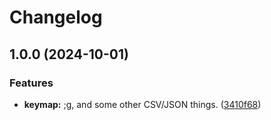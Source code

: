 # Changelog

## 1.0.0 (2024-10-01)


### Features

* **keymap:** ;g, and some other CSV/JSON things. ([3410f68](https://github.com/groutoutlook/obsidianConfig/commit/3410f68797d024978ef4529d15ebbe7d8f68f8fc))
